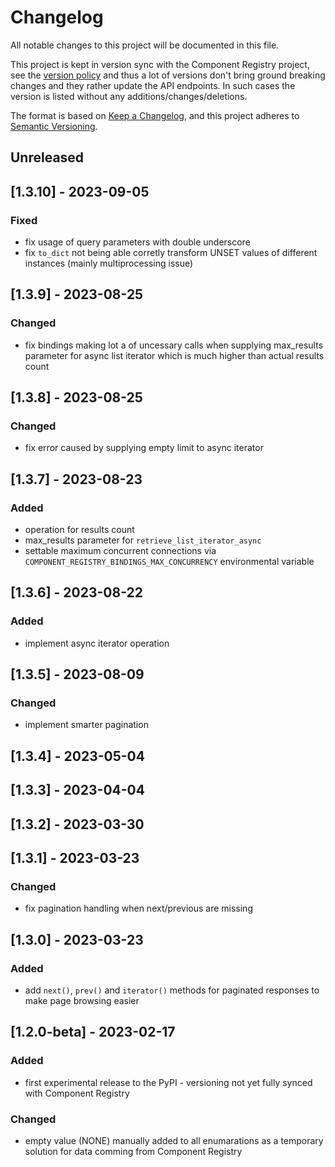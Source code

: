 # Changelog
All notable changes to this project will be documented in this file.

This project is kept in version sync with the Component Registry project, see the
[version policy](TUTORIAL.md#component-registry-compatibility) and thus a lot of
versions don't bring ground breaking changes and they rather update
the API endpoints. In such cases the version is listed without any
additions/changes/deletions.

The format is based on [Keep a Changelog](https://keepachangelog.com/en/1.0.0/),
and this project adheres to [Semantic Versioning](https://semver.org/spec/v2.0.0.html).

## Unreleased

## [1.3.10] - 2023-09-05
### Fixed
- fix usage of query parameters with double underscore
- fix `to_dict` not being able corretly transform UNSET values
  of different instances (mainly multiprocessing issue)

## [1.3.9] - 2023-08-25
### Changed
- fix bindings making lot a of uncessary calls when supplying max_results
  parameter for async list iterator which is much higher than actual results count

## [1.3.8] - 2023-08-25
### Changed
- fix error caused by supplying empty limit to async iterator

## [1.3.7] - 2023-08-23
### Added
- operation for results count
- max_results parameter for `retrieve_list_iterator_async`
- settable maximum concurrent connections via `COMPONENT_REGISTRY_BINDINGS_MAX_CONCURRENCY`
  environmental variable
## [1.3.6] - 2023-08-22
### Added
- implement async iterator operation
## [1.3.5] - 2023-08-09
### Changed
- implement smarter pagination

## [1.3.4] - 2023-05-04

## [1.3.3] - 2023-04-04

## [1.3.2] - 2023-03-30

## [1.3.1] - 2023-03-23
### Changed
- fix pagination handling when next/previous are missing

## [1.3.0] - 2023-03-23
### Added
- add `next()`, `prev()` and `iterator()` methods for paginated
  responses to make page browsing easier

## [1.2.0-beta] - 2023-02-17
### Added
- first experimental release to the PyPI - versioning not yet fully synced with Component Registry

### Changed
- empty value (NONE) manually added to all enumarations as a temporary solution for data comming from
  Component Registry

<!-- TODO: Add links to version comparisons -->
